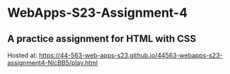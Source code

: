 # WebApps-S23-Assignment-4
A practice assignment for HTML with CSS
---
Hosted at: https://44-563-web-apps-s23.github.io/44563-webapps-s23-assignment4-NicBB5/play.html
